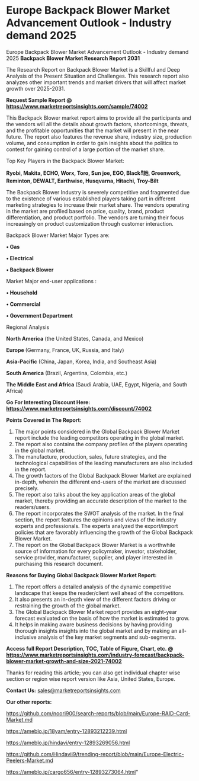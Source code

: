 # Europe Backpack Blower Market Advancement Outlook - Industry demand 2025
Europe Backpack Blower Market Advancement Outlook - Industry demand 2025
<strong>Backpack Blower Market Research Report 2031</strong>

The Research Report on Backpack Blower Market is a Skillful and Deep Analysis of the Present Situation and Challenges. This research report also analyzes other important trends and market drivers that will affect market growth over 2025-2031.

<strong>Request Sample Report @ <a href=https://www.marketreportsinsights.com/sample/74002>https://www.marketreportsinsights.com/sample/74002</a></strong>

This Backpack Blower market report aims to provide all the participants and the vendors will all the details about growth factors, shortcomings, threats, and the profitable opportunities that the market will present in the near future. The report also features the revenue share, industry size, production volume, and consumption in order to gain insights about the politics to contest for gaining control of a large portion of the market share.

Top Key Players in the Backpack Blower Market:

<strong>Ryobi, Makita, ECHO, Worx, Toro, Sun joe, EGO, Blackీ訑, Greenwork, Reminton, DEWALT, Earthwise, Husqvarna, Hitachi, Troy-Bilt</strong>

The Backpack Blower Industry is severely competitive and fragmented due to the existence of various established players taking part in different marketing strategies to increase their market share. The vendors operating in the market are profiled based on price, quality, brand, product differentiation, and product portfolio. The vendors are turning their focus increasingly on product customization through customer interaction.

Backpack Blower Market Major Types are:

<strong>• Gas

• Electrical

• Backpack Blower</strong>

Market Major end-user applications :

<strong>• Household

• Commercial

• Government Department</strong>

Regional Analysis

</u><strong><b>North America</b></strong> (the United States, Canada, and Mexico)

<strong><b>Europe </b></strong>(Germany, France, UK, Russia, and Italy)

<strong><b>Asia-Pacific</b></strong> (China, Japan, Korea, India, and Southeast Asia)

<strong><b>South America</b></strong> (Brazil, Argentina, Colombia, etc.)

<strong><b>The Middle East and Africa</b></strong> (Saudi Arabia, UAE, Egypt, Nigeria, and South Africa)

<strong>Go For Interesting Discount Here: <a href=https://www.marketreportsinsights.com/discount/74002>https://www.marketreportsinsights.com/discount/74002</a></strong>

<strong>Points Covered in The Report:</strong>
<ol>
  <li>The major points considered in the Global Backpack Blower Market report include the leading competitors operating in the global market.</li>
  <li>The report also contains the company profiles of the players operating in the global market.</li>
  <li>The manufacture, production, sales, future strategies, and the technological capabilities of the leading manufacturers are also included in the report.</li>
  <li>The growth factors of the Global Backpack Blower Market are explained in-depth, wherein the different end-users of the market are discussed precisely.</li>
  <li>The report also talks about the key application areas of the global market, thereby providing an accurate description of the market to the readers/users.</li>
  <li>The report incorporates the SWOT analysis of the market. In the final section, the report features the opinions and views of the industry experts and professionals. The experts analyzed the export/import policies that are favorably influencing the growth of the Global Backpack Blower Market.</li>
  <li>The report on the Global Backpack Blower Market is a worthwhile source of information for every policymaker, investor, stakeholder, service provider, manufacturer, supplier, and player interested in purchasing this research document.</li>
</ol>
<strong>Reasons for Buying Global Backpack Blower Market Report:</strong>

<ol>
  <li>The report offers a detailed analysis of the dynamic competitive landscape that keeps the reader/client well ahead of the competitors.</li>
  <li>It also presents an in-depth view of the different factors driving or restraining the growth of the global market.</li>
  <li>The Global Backpack Blower Market report provides an eight-year forecast evaluated on the basis of how the market is estimated to grow.</li>
  <li>It helps in making aware business decisions by having providing thorough insights insights into the global market and by making an all-inclusive analysis of the key market segments and sub-segments.</li>
</ol>
<strong>Access full Report Description, TOC, Table of Figure, Chart, etc. @ <a href=https://www.marketreportsinsights.com/industry-forecast/backpack-blower-market-growth-and-size-2021-74002>https://www.marketreportsinsights.com/industry-forecast/backpack-blower-market-growth-and-size-2021-74002</a></strong>


Thanks for reading this article; you can also get individual chapter wise section or region wise report version like Asia, United States, Europe.

<strong>Contact Us:</strong>
sales@marketreportsinsights.com

<strong>Our other reports:</strong>

<a href=https://github.com/noori900/search-reports/blob/main/Europe-RAID-Card-Market.md>https://github.com/noori900/search-reports/blob/main/Europe-RAID-Card-Market.md</a>

<a href=https://ameblo.jp/18yam/entry-12893212239.html>https://ameblo.jp/18yam/entry-12893212239.html</a>

<a href=https://ameblo.jp/hindavi/entry-12893269056.html>https://ameblo.jp/hindavi/entry-12893269056.html</a>

<a href=https://github.com/Hindavii9/trending-report/blob/main/Europe-Electric-Peelers-Market.md>https://github.com/Hindavii9/trending-report/blob/main/Europe-Electric-Peelers-Market.md</a>

<a href=https://ameblo.jp/cargo656/entry-12893273064.html>https://ameblo.jp/cargo656/entry-12893273064.html</a>"
